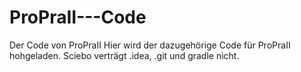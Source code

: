 # ProPraII---Code
Der Code von ProPraII
Hier wird der dazugehörige Code für ProPraII hohgeladen. Sciebo verträgt .idea, .git und gradle nicht.
